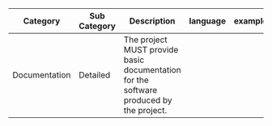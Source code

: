 | Category | Sub Category | Description | language | example | notes |
| --- | --- | --- | --- | --- | --- |
| Documentation | Detailed | The project MUST provide basic documentation for the software produced by the project. |  |  |  |
